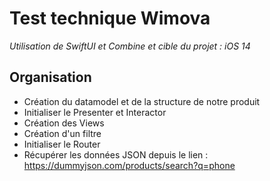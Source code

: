 # Test technique Wimova
*Utilisation de SwiftUI et Combine et cible du projet : iOS 14*

## Organisation 
- Création du datamodel et de la structure de notre produit
- Initialiser le Presenter et Interactor
- Création des Views
- Création d'un filtre
- Initialiser le Router
- Récupérer les données JSON depuis le lien : https://dummyjson.com/products/search?q=phone
